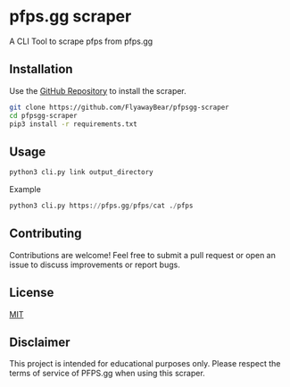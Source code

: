 # pfps.gg scraper
A CLI Tool to scrape pfps from pfps.gg

## Installation

Use the [GitHub Repository](https://github.com/FlyawayBear/pfpsgg-scraper) to install the scraper.

```bash
git clone https://github.com/FlyawayBear/pfpsgg-scraper
cd pfpsgg-scraper
pip3 install -r requirements.txt
```

## Usage

```python
python3 cli.py link output_directory
```
Example

```python
python3 cli.py https://pfps.gg/pfps/cat ./pfps
```
## Contributing

Contributions are welcome! Feel free to submit a pull request or open an issue to discuss improvements or report bugs.

## License

[MIT](https://choosealicense.com/licenses/mit/)

## Disclaimer
This project is intended for educational purposes only. Please respect the terms of service of PFPS.gg when using this scraper.